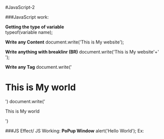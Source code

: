 #JavaScript-2

###JavaScript work:

**Getting the type of variable** <br />
typeof(variable name);

**Write any Content**
document.write('This is My website');

**Write anything with breaklinr (BR)**
document.write('This is My website'+'<br />');

**Write any Tag**
document.write('<h1>This  is My world</h1>')
document.write('<p>This  is My world</p>')

###JS Effect/ JS Working:
**PoPup Window**
alert('Hello World');
Ex:  <script type="text/javascript"> 
alert('Hello World');
***
	
**Prompt Box**__Show Up string__
var a=prompt('Enter Your Number', ' ');
document.write(typeof(a));

**Creating an Object**
var a=prompt('Enter Your Number','');
document.write(typeof(a)+'<br />');
var b=new String(a);
document.write(typeof(b));
***

**Alert Box**
1) input: <input type="button" onclick="popup()" value="PoP Up">
2) js code: function popup(){
alert('Alert Man');
}
***

** Any content write this Function**
var a="This his you";
var b='Its me';
document.write(a+b);
Or,  document.write('This is you'+'Its me');
***

** Any content write with BR**
document.write('This is you'+'<br />'+'Its me');
***


### JS Comment:
	//Single Line Comment
	/*Many Line Comment*/
  
  
